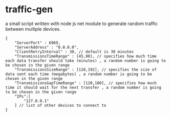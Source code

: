 # traffic-gen
a small script written with node js net module to generate random traffic between multiple devices.

```
{
    "ServerPort" : 6969,
    "ServerAddress" : "0.0.0.0",
    "ClientRetryInterval" : 30, // default is 30 minutes
    "TransmissionsTimeRange" : [45,90], // specifies how much time each data transfer should take (minutes) , a random number is going to be chosen in the given range
    "TransmissionsSizeRange" : [128,192], // specifies the size of data sent each time (megabytes) , a random number is going to be chosen in the given range
    "TransmissionsGapTimeRange" : [120,180], // specifies how much time it should wait for the next transfer , a random number is going to be chosen in the given range
    "IPs":[
        "127.0.0.1"
    ] // list of other devices to connect to
}
```
